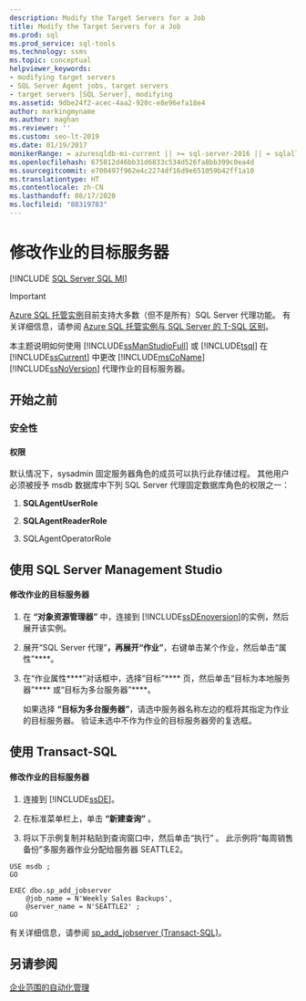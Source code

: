 ```yaml
---
description: Modify the Target Servers for a Job
title: Modify the Target Servers for a Job
ms.prod: sql
ms.prod_service: sql-tools
ms.technology: ssms
ms.topic: conceptual
helpviewer_keywords:
- modifying target servers
- SQL Server Agent jobs, target servers
- target servers [SQL Server], modifying
ms.assetid: 9dbe24f2-acec-4aa2-920c-e8e96efa18e4
author: markingmyname
ms.author: maghan
ms.reviewer: ''
ms.custom: seo-lt-2019
ms.date: 01/19/2017
monikerRange: = azuresqldb-mi-current || >= sql-server-2016 || = sqlallproducts-allversions
ms.openlocfilehash: 675812d46bb31d6833c534d526fa8bb399c0ea4d
ms.sourcegitcommit: e700497f962e4c2274df16d9e651059b42ff1a10
ms.translationtype: HT
ms.contentlocale: zh-CN
ms.lasthandoff: 08/17/2020
ms.locfileid: "88319783"
---
```

# <a name="modify-the-target-servers-for-a-job"></a>修改作业的目标服务器

[!INCLUDE [SQL Server SQL MI](../../includes/applies-to-version/sql-asdbmi.md)]

> [!IMPORTANT]  
> [Azure SQL 托管实例](https://docs.microsoft.com/azure/sql-database/sql-database-managed-instance)目前支持大多数（但不是所有）SQL Server 代理功能。 有关详细信息，请参阅 [Azure SQL 托管实例与 SQL Server 的 T-SQL 区别](https://docs.microsoft.com/azure/sql-database/sql-database-managed-instance-transact-sql-information#sql-server-agent)。

本主题说明如何使用 [!INCLUDE[ssManStudioFull](../../includes/ssmanstudiofull-md.md)] 或 [!INCLUDE[tsql](../../includes/tsql-md.md)] 在 [!INCLUDE[ssCurrent](../../includes/sscurrent-md.md)] 中更改 [!INCLUDE[msCoName](../../includes/msconame_md.md)] [!INCLUDE[ssNoVersion](../../includes/ssnoversion-md.md)] 代理作业的目标服务器。

## <a name="before-you-begin"></a><a name="BeforeYouBegin"></a>开始之前  
  
### <a name="security"></a><a name="Security"></a>安全性  
  
#### <a name="permissions"></a><a name="Permissions"></a>权限  
默认情况下，sysadmin 固定服务器角色的成员可以执行此存储过程。 其他用户必须被授予 msdb 数据库中下列 SQL Server 代理固定数据库角色的权限之一：  
  
1.  **SQLAgentUserRole**  
  
2.  **SQLAgentReaderRole**  
  
3.  SQLAgentOperatorRole  
  
## <a name="using-sql-server-management-studio"></a><a name="SSMSProcedure"></a>使用 SQL Server Management Studio  
  
#### <a name="to-modify-the-target-servers-for-a-job"></a>修改作业的目标服务器  
  
1.  在 **“对象资源管理器”** 中，连接到 [!INCLUDE[ssDEnoversion](../../includes/ssdenoversion_md.md)]的实例，然后展开该实例。  
  
2.  展开“SQL Server 代理”****，再展开“作业”****，右键单击某个作业，然后单击“属性”****。  
  
3.  在“作业属性****”对话框中，选择“目标”**** 页，然后单击“目标为本地服务器”**** 或“目标为多台服务器”****。  
  
    如果选择 **“目标为多台服务器”**，请选中服务器名称左边的框将其指定为作业的目标服务器。 验证未选中不作为作业的目标服务器旁的复选框。  
  
## <a name="using-transact-sql"></a><a name="TsqlProcedure"></a>使用 Transact-SQL  
  
#### <a name="to-modify-the-target-servers-for-a-job"></a>修改作业的目标服务器  
  
1.  连接到 [!INCLUDE[ssDE](../../includes/ssde_md.md)]。  
  
2.  在标准菜单栏上，单击 **“新建查询”** 。  
  
3.  将以下示例复制并粘贴到查询窗口中，然后单击“执行” 。 此示例将“每周销售备份”多服务器作业分配给服务器 SEATTLE2。  
  
```  
USE msdb ;  
GO  
  
EXEC dbo.sp_add_jobserver  
    @job_name = N'Weekly Sales Backups',   
    @server_name = N'SEATTLE2' ;   
GO  
```  
  
有关详细信息，请参阅 [sp_add_jobserver (Transact-SQL)](https://msdn.microsoft.com/485252cc-0081-490a-9bd1-cbbd68eea286)。  
  
## <a name="see-also"></a>另请参阅  
[企业范围的自动化管理](../../ssms/agent/automated-administration-across-an-enterprise.md)  
  
